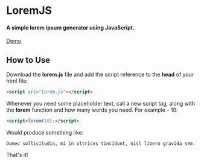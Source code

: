 # LoremJS
#### A simple lorem ipsum generator using JavaScript.

[Demo](https://fyrebite.github.io/lorem-js/)

## How to Use
Download the __lorem.js__ file and add the script reference to the __head__ of your html file:
```html
<script src="lorem.js"></script>
```
Whenever you need some placeholder text, call a new script tag, along with the __lorem__ function and how many words you need. For example - 10:
```html
<script>lorem(10);</script>

```
Would produce something like:
```
Donec sollicitudin, mi in ultrices tincidunt, nisl libero gravida sem.
```
That's it!